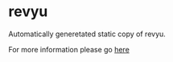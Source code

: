 
revyu
==============

Automatically generetated static copy of revyu. 

For more information please go [here](http://revyu.com)

